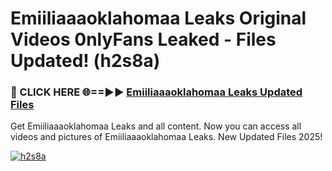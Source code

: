 # Emiiliaaaoklahomaa Leaks Original Videos 0nlyFans Leaked - Files Updated! (h2s8a)

<h3>🔴 CLICK HERE 🌐==►► <a href="https://tinyurl.com/4seja8ks" rel="nofollow">Emiiliaaaoklahomaa Leaks Updated Files</a></h3>

Get Emiiliaaaoklahomaa Leaks and all content. Now you can access all videos and pictures of Emiiliaaaoklahomaa Leaks. New Updated Files 2025!

[![h2s8a](https://i.imgur.com/EWjZXRe.gif)](https://tinyurl.com/4seja8ks)
